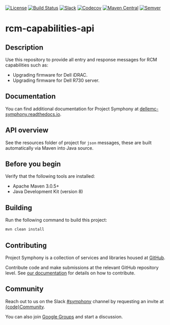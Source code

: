 [![License](https://img.shields.io/badge/License-EPL%201.0-red.svg)](https://opensource.org/licenses/EPL-1.0)
[![Build Status](https://travis-ci.org/dellemc-symphony/rcm-capabilities-api.svg?branch=master)](https://travis-ci.org/dellemc-symphony/rcm-capabilities-api)
[![Slack](http://community.codedellemc.com/badge.svg)](https://codecommunity.slack.com/messages/symphony)
[![Codecov](https://img.shields.io/codecov/c/github/dellemc-symphony/rcm-capabilities-api.svg)](https://codecov.io/gh/dellemc-symphony/rcm-capabilities-api)
[![Maven Central](https://maven-badges.herokuapp.com/maven-central/com.dell.cpsd/rcm-capabilities-api/badge.svg)](https://maven-badges.herokuapp.com/maven-central/com.dell.cpsd/rcm-capabilities-api)
[![Semver](http://img.shields.io/SemVer/2.0.0.png)](http://semver.org/spec/v2.0.0.html)

# rcm-capabilities-api

## Description
Use this repository to provide all entry and response messages for RCM capabilities such as: 
* Upgrading firmware for Dell iDRAC.
* Upgrading firmware for Dell R730 server.

## Documentation
You can find additional documentation for Project Symphony at [dellemc-symphony.readthedocs.io][documentation].

## API overview
See the resources folder of project for `json` messages, these are built automatically via Maven into Java source.

## Before you begin
Verify that the following tools are installed:
 
* Apache Maven 3.0.5+
* Java Development Kit (version 8)

## Building
Run the following command to build this project:
```bash
mvn clean install
```

## Contributing
Project Symphony is a collection of services and libraries housed at [GitHub][github].
 
 
Contribute code and make submissions at the relevant GitHub repository level. See [our documentation][contributing] for details on how to contribute.
## Community
Reach out to us on the Slack [#symphony][slack] channel by requesting an invite at [{code}Community][codecommunity].
 
 
You can also join [Google Groups][googlegroups] and start a discussion.
 
 
[slack]: https://codecommunity.slack.com/messages/symphony
[googlegroups]: https://groups.google.com/forum/#!forum/dellemc-symphony
[codecommunity]: http://community.codedellemc.com/
[contributing]: http://dellemc-symphony.readthedocs.io/en/latest/contributingtosymphony.html
[github]: https://github.com/dellemc-symphony
[documentation]: https://dellemc-symphony.readthedocs.io/en/latest/
